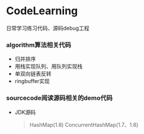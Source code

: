 # CodeLearning
日常学习练习代码、源码debug工程
### algorithm算法相关代码
+ 归并排序
+ 用栈实现队列、用队列实现栈
+ 单双向链表反转
+ ringbuffer实现
### sourcecode阅读源码相关的demo代码
+ JDK源码
  > HashMap(1.8)
  > ConcurrentHashMap(1.7、1.8)
